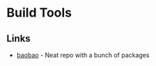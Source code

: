 # Build Tools

## Links

- [baobao](https://github.com/GongT/baobao) - Neat repo with a bunch of packages
